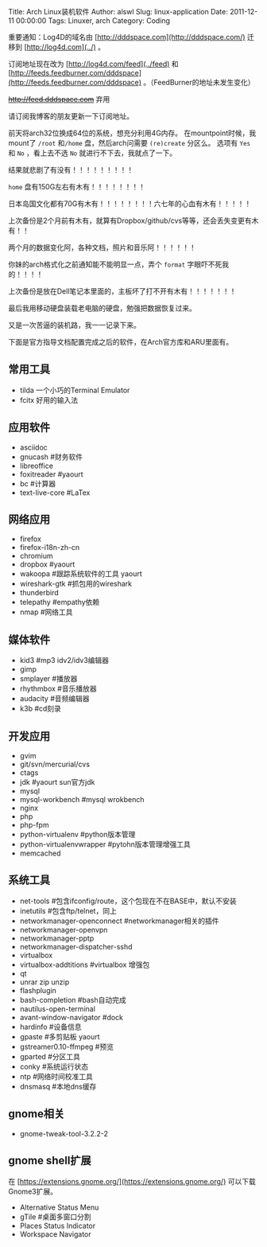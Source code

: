 Title: Arch Linux装机软件
Author: alswl
Slug: linux-application
Date: 2011-12-11 00:00:00
Tags: Linuxer, arch
Category: Coding

重要通知：Log4D的域名由 [http://dddspace.com](http://dddspace.com/) 迁移到
[http://log4d.com](../) 。

订阅地址现在改为 [http://log4d.com/feed](../feed) 和
[http://feeds.feedburner.com/dddspace](http://feeds.feedburner.com/dddspace)
。（FeedBurner的地址未发生变化）

<strike>http://feed.dddspace.com</strike> 弃用

请订阅我博客的朋友更新一下订阅地址。

前天将arch32位换成64位的系统，想充分利用4G内存。 在mountpoint时候，我mount了 `/root` 和`/home`
盘，然后arch问需要 `(re)create` 分区么。 选项有 `Yes` 和 `No` ，看上去不选 `No` 就进行不下去，我就点了一下。

结果就悲剧了有没有！！！！！！！！！

`home` 盘有150G左右有木有！！！！！！！！

日本岛国文化都有70G有木有！！！！！！！！六七年的心血有木有！！！！！

上次备份是2个月前有木有，就算有Dropbox/github/cvs等等，还会丢失变更有木有！！

两个月的数据变化阿，各种文档，照片和音乐阿！！！！！！

你妹的arch格式化之前通知能不能明显一点，弄个 `format` 字眼吓不死我的！！！！

上次备份是放在Dell笔记本里面的，主板坏了打不开有木有！！！！！！！

最后我用移动硬盘装载老电脑的硬盘，勉强把数据恢复过来。

又是一次苦逼的装机路，我一一记录下来。

下面是官方指导文档配置完成之后的软件，在Arch官方库和ARU里面有。

## 常用工具

  * tilda 一个小巧的Terminal Emulator
  * fcitx 好用的输入法

## 应用软件

  * asciidoc
  * gnucash #财务软件
  * libreoffice
  * foxitreader #yaourt
  * bc #计算器
  * text-live-core #LaTex

## 网络应用

  * firefox
  * firefox-i18n-zh-cn
  * chromium
  * dropbox #yaourt
  * wakoopa #跟踪系统软件的工具 yaourt
  * wireshark-gtk #抓包用的wireshark
  * thunderbird
  * telepathy #empathy依赖
  * nmap #网络工具

## 媒体软件

  * kid3 #mp3 idv2/idv3编辑器
  * gimp
  * smplayer #播放器
  * rhythmbox #音乐播放器
  * audacity #音频编辑器
  * k3b #cd刻录

## 开发应用

  * gvim
  * git/svn/mercurial/cvs
  * ctags
  * jdk #yaourt sun官方jdk
  * mysql
  * mysql-workbench #mysql wrokbench
  * nginx
  * php
  * php-fpm
  * python-virtualenv #python版本管理
  * python-virtualenvwrapper #pytohn版本管理增强工具
  * memcached

## 系统工具

  * net-tools #包含ifconfig/route，这个包现在不在BASE中，默认不安装
  * inetutils #包含ftp/telnet，同上
  * networkmanager-openconnect #networkmanager相关的插件
  * networkmanager-openvpn
  * networkmanager-pptp
  * networkmanager-dispatcher-sshd
  * virtualbox
  * virtualbox-addtitions #virtualbox 增强包
  * qt
  * unrar zip unzip
  * flashplugin
  * bash-completion #bash自动完成
  * nautilus-open-terminal
  * avant-window-navigator #dock
  * hardinfo #设备信息
  * gpaste #多剪贴板 yaourt
  * gstreamer0.10-ffmpeg #预览
  * gparted #分区工具
  * conky #系统运行状态
  * ntp #网络时间校准工具
  * dnsmasq #本地dns缓存

## gnome相关

  * gnome-tweak-tool-3.2.2-2

## gnome shell扩展

在 [https://extensions.gnome.org/](https://extensions.gnome.org/) 可以下载Gnome3扩展。

  * Alternative Status Menu
  * gTile #桌面多窗口分割
  * Places Status Indicator
  * Workspace Navigator

